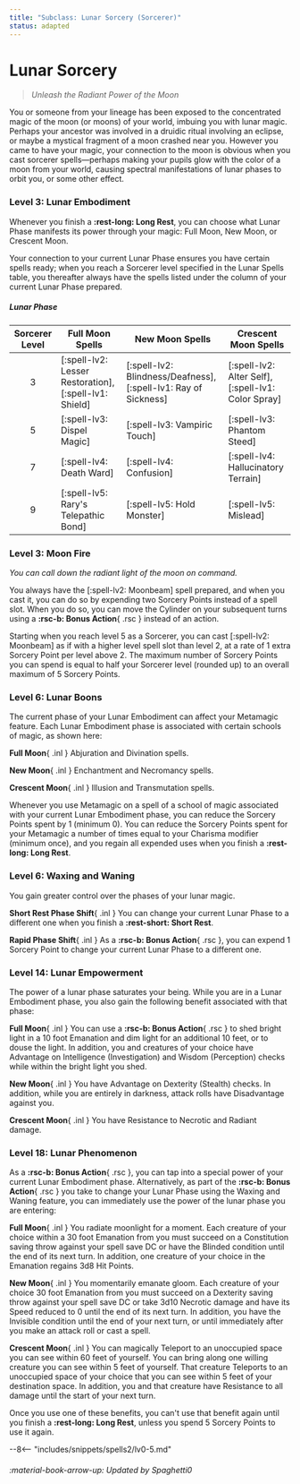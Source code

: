 ```yaml
---
title: "Subclass: Lunar Sorcery (Sorcerer)"
status: adapted
---
```


<p style="display:none">
Unleash the Radiant Power of the Moon
</p>

# Lunar Sorcery

> *Unleash the Radiant Power of the Moon*

You or someone from your lineage has been exposed to the concentrated magic of the moon (or moons) of your world, imbuing you with lunar magic. Perhaps your ancestor was involved in a druidic ritual involving an eclipse, or maybe a mystical fragment of a moon crashed near you. However you came to have your magic, your connection to the moon is obvious when you cast sorcerer spells—perhaps making your pupils glow with the color of a moon from your world, causing spectral manifestations of lunar phases to orbit you, or some other effect.

### Level 3: Lunar Embodiment

Whenever you finish a **:rest-long: Long Rest**, you can choose what Lunar Phase manifests its power through your magic: Full Moon, New Moon, or Crescent Moon.

Your connection to your current Lunar Phase ensures you have certain spells ready; when you reach a Sorcerer level specified in the Lunar Spells table, you thereafter always have the spells listed under the column of your current Lunar Phase prepared.

##### Lunar Phase

| Sorcerer Level | Full Moon Spells | New Moon Spells | Crescent Moon Spells |
|:-:|---|---|---|
| 3 | [:spell-lv2: Lesser Restoration], [:spell-lv1: Shield] | [:spell-lv2: Blindness/Deafness], [:spell-lv1: Ray of Sickness] | [:spell-lv2: Alter Self], [:spell-lv1: Color Spray] |
| 5 | [:spell-lv3: Dispel Magic] | [:spell-lv3: Vampiric Touch] | [:spell-lv3: Phantom Steed] |
| 7 | [:spell-lv4: Death Ward] | [:spell-lv4: Confusion] | [:spell-lv4: Hallucinatory Terrain] |
| 9 | [:spell-lv5: Rary's Telepathic Bond] | [:spell-lv5: Hold Monster] | [:spell-lv5: Mislead] |

### Level 3: Moon Fire

*You can call down the radiant light of the moon on command.*

You always have the [:spell-lv2: Moonbeam] spell prepared, and when you cast it, you can do so by expending two Sorcery Points instead of a spell slot. When you do so, you can move the Cylinder on your subsequent turns using a **:rsc-b: Bonus Action**{ .rsc } instead of an action.

Starting when you reach level 5 as a Sorcerer, you can cast [:spell-lv2: Moonbeam] as if with a higher level spell slot than level 2, at a rate of 1 extra Sorcery Point per level above 2. The maximum number of Sorcery Points you can spend is equal to  half your Sorcerer level (rounded up) to an overall maximum of 5 Sorcery Points.

### Level 6: Lunar Boons

The current phase of your Lunar Embodiment can affect your Metamagic feature. Each Lunar Embodiment phase is associated with certain schools of magic, as shown here:

**Full Moon**{ .inl } Abjuration and Divination spells.

**New Moon**{ .inl } Enchantment and Necromancy spells.

**Crescent Moon**{ .inl } Illusion and Transmutation spells.

Whenever you use Metamagic on a spell of a school of magic associated with your current Lunar Embodiment phase, you can reduce the Sorcery Points spent by 1 (minimum 0). You can reduce the Sorcery Points spent for your Metamagic a number of times equal to your Charisma modifier (minimum once), and you regain all expended uses when you finish a **:rest-long: Long Rest**.

### Level 6: Waxing and Waning

You gain greater control over the phases of your lunar magic.

**Short Rest Phase Shift**{ .inl } You can change your current Lunar Phase to a different one when you finish a **:rest-short: Short Rest**.

**Rapid Phase Shift**{ .inl } As a **:rsc-b: Bonus Action**{ .rsc }, you can expend 1 Sorcery Point to change your current Lunar Phase to a different one.

### Level 14: Lunar Empowerment

The power of a lunar phase saturates your being. While you are in a Lunar Embodiment phase, you also gain the following benefit associated with that phase:

**Full Moon**{ .inl } You can use a **:rsc-b: Bonus Action**{ .rsc } to shed bright light in a 10 foot Emanation and dim light for an additional 10 feet, or to douse the light. In addition, you and creatures of your choice have Advantage on Intelligence (Investigation) and Wisdom (Perception) checks while within the bright light you shed.

**New Moon**{ .inl } You have Advantage on Dexterity (Stealth) checks. In addition, while you are entirely in darkness, attack rolls have Disadvantage against you.

**Crescent Moon**{ .inl } You have Resistance to Necrotic and Radiant damage.

### Level 18: Lunar Phenomenon

As a **:rsc-b: Bonus Action**{ .rsc }, you can tap into a special power of your current Lunar Embodiment phase. Alternatively, as part of the **:rsc-b: Bonus Action**{ .rsc } you take to change your Lunar Phase using the Waxing and Waning feature, you can immediately use the power of the lunar phase you are entering:

**Full Moon**{ .inl } You radiate moonlight for a moment. Each creature of your choice within a 30 foot Emanation from you must succeed on a Constitution saving throw against your spell save DC or have the Blinded condition until the end of its next turn. In addition, one creature of your choice in the Emanation regains 3d8 Hit Points.

**New Moon**{ .inl } You momentarily emanate gloom. Each creature of your choice 30 foot Emanation from you must succeed on a Dexterity saving throw against your spell save DC or take 3d10 Necrotic damage and have its Speed reduced to 0 until the end of its next turn. In addition, you have the Invisible condition until the end of your next turn, or until immediately after you make an attack roll or cast a spell.

**Crescent Moon**{ .inl } You can magically Teleport to an unoccupied space you can see within 60 feet of yourself. You can bring along one willing creature you can see within 5 feet of yourself. That creature Teleports to an unoccupied space of your choice that you can see within 5 feet of your destination space. In addition, you and that creature have Resistance to all damage until the start of your next turn.

Once you use one of these benefits, you can't use that benefit again until you finish a **:rest-long: Long Rest**, unless you spend 5 Sorcery Points to use it again.

--8<-- "includes/snippets/spells2/lv0-5.md"

###### :material-book-arrow-up: Updated by *Spaghetti0*